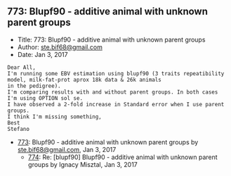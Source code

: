 ## 773: Blupf90 - additive animal with unknown parent groups

- Title: 773: Blupf90 - additive animal with unknown parent groups
- Author: ste.bif68@gmail.com
- Date: Jan 3, 2017

```
Dear All,
I'm running some EBV estimation using blupf90 (3 traits repeatibility model, milk-fat-prot aprox 18k data & 26k animals
in the pedigree).
I'm comparing results with and without parent groups. In both cases I'm using OPTION sol se.
I have observed a 2-fold increase in Standard error when I use parent groups.
I think I'm missing something,
Best
Stefano

```

- [773](0773.md): Blupf90 - additive animal with unknown parent groups by ste.bif68@gmail.com, Jan 3, 2017
    - [774](0774.md): Re: [blupf90] Blupf90 - additive animal with unknown parent groups by Ignacy Misztal, Jan 3, 2017
